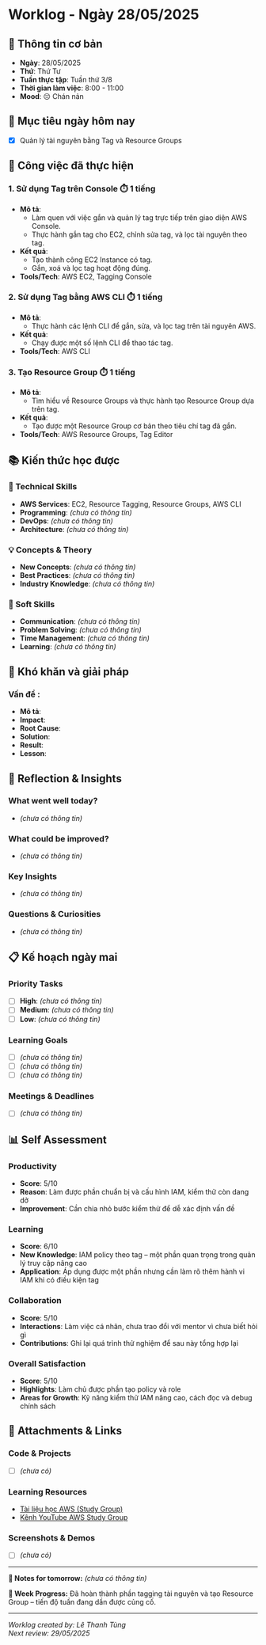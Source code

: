 # Worklog - Ngày 28/05/2025

## 📅 Thông tin cơ bản
- **Ngày**: 28/05/2025
- **Thứ**: Thứ Tư
- **Tuần thực tập**: Tuần thứ 3/8
- **Thời gian làm việc**: 8:00 - 11:00
- **Mood**: 😔 Chán nản

## 🎯 Mục tiêu ngày hôm nay
- [x] Quản lý tài nguyên bằng Tag và Resource Groups

## 💼 Công việc đã thực hiện

### 1. Sử dụng Tag trên Console ⏱️ 1 tiếng
- **Mô tả**:
  - Làm quen với việc gắn và quản lý tag trực tiếp trên giao diện AWS Console.
  - Thực hành gắn tag cho EC2, chỉnh sửa tag, và lọc tài nguyên theo tag.
- **Kết quả**:
  - Tạo thành công EC2 Instance có tag.
  - Gắn, xoá và lọc tag hoạt động đúng.
- **Tools/Tech**: AWS EC2, Tagging Console

### 2. Sử dụng Tag bằng AWS CLI ⏱️ 1 tiếng
- **Mô tả**:
  - Thực hành các lệnh CLI để gắn, sửa, và lọc tag trên tài nguyên AWS.
- **Kết quả**:
  - Chạy được một số lệnh CLI để thao tác tag.
- **Tools/Tech**: AWS CLI

### 3. Tạo Resource Group ⏱️ 1 tiếng
- **Mô tả**:
  - Tìm hiểu về Resource Groups và thực hành tạo Resource Group dựa trên tag.
- **Kết quả**:
  - Tạo được một Resource Group cơ bản theo tiêu chí tag đã gắn.
- **Tools/Tech**: AWS Resource Groups, Tag Editor

## 📚 Kiến thức học được

### 🔧 Technical Skills
- **AWS Services**: EC2, Resource Tagging, Resource Groups, AWS CLI
- **Programming**: *(chưa có thông tin)*
- **DevOps**: *(chưa có thông tin)*
- **Architecture**: *(chưa có thông tin)*

### 💡 Concepts & Theory
- **New Concepts**: *(chưa có thông tin)*
- **Best Practices**: *(chưa có thông tin)*
- **Industry Knowledge**: *(chưa có thông tin)*

### 🤝 Soft Skills
- **Communication**: *(chưa có thông tin)*
- **Problem Solving**: *(chưa có thông tin)*
- **Time Management**: *(chưa có thông tin)*
- **Learning**: *(chưa có thông tin)*

## 🚧 Khó khăn và giải pháp

### Vấn đề : 
- **Mô tả**: 
- **Impact**: 
- **Root Cause**: 
- **Solution**: 
- **Result**: 
- **Lesson**: 

## 💭 Reflection & Insights

### What went well today?
- *(chưa có thông tin)*

### What could be improved?
- *(chưa có thông tin)*

### Key Insights
- *(chưa có thông tin)*

### Questions & Curiosities
- *(chưa có thông tin)*

## 📋 Kế hoạch ngày mai

### Priority Tasks
- [ ] **High**: *(chưa có thông tin)*
- [ ] **Medium**: *(chưa có thông tin)*
- [ ] **Low**: *(chưa có thông tin)*

### Learning Goals
- [ ] *(chưa có thông tin)*
- [ ] *(chưa có thông tin)*
- [ ] *(chưa có thông tin)*

### Meetings & Deadlines
- [ ] *(chưa có thông tin)*

## 📊 Self Assessment

### Productivity
- **Score**: 5/10
- **Reason**: Làm được phần chuẩn bị và cấu hình IAM, kiểm thử còn dang dở
- **Improvement**: Cần chia nhỏ bước kiểm thử để dễ xác định vấn đề

### Learning
- **Score**: 6/10
- **New Knowledge**: IAM policy theo tag – một phần quan trọng trong quản lý truy cập nâng cao
- **Application**: Áp dụng được một phần nhưng cần làm rõ thêm hành vi IAM khi có điều kiện tag

### Collaboration
- **Score**: 5/10
- **Interactions**: Làm việc cá nhân, chưa trao đổi với mentor vì chưa biết hỏi gì
- **Contributions**: Ghi lại quá trình thử nghiệm để sau này tổng hợp lại

### Overall Satisfaction
- **Score**: 5/10
- **Highlights**: Làm chủ được phần tạo policy và role
- **Areas for Growth**: Kỹ năng kiểm thử IAM nâng cao, cách đọc và debug chính sách

## 📎 Attachments & Links

### Code & Projects
- [ ] *(chưa có)*

### Learning Resources
- [Tài liệu học AWS (Study Group)](http://f000001.awsstudygroup.com/vi/)
- [Kênh YouTube AWS Study Group](https://www.youtube.com/@AWSStudyGroup)

### Screenshots & Demos
- [ ] *(chưa có)*

---

**📝 Notes for tomorrow:**
*(chưa có thông tin)*

**🎯 Week Progress:**
Đã hoàn thành phần tagging tài nguyên và tạo Resource Group – tiến độ tuần đang dần được củng cố.

---
*Worklog created by: Lê Thanh Tùng*  
*Next review: 29/05/2025*
